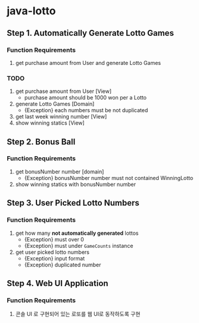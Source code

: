 # java-lotto
## Step 1. Automatically Generate Lotto Games
### Function Requirements
1. get purchase amount from User and generate Lotto Games

### TODO
1. get purchase amount from User [View]
    - purchase amount should be 1000 won per a Lotto
2. generate Lotto Games [Domain]
    - {Exception} each numbers must be not duplicated
3. get last week winning number [View]
4. show winning statics [View]

## Step 2. Bonus Ball
### Function Requirements
1. get bonusNumber number [domain]
    - {Exception} bonusNumber number must not contained WinningLotto
2. show winning statics with bonusNumber number

## Step 3. User Picked Lotto Numbers
### Function Requirements
1. get how many **not automatically generated** lottos
    - {Exception} must over 0
    - {Exception} must under ``GameCounts`` instance
2. get user picked lotto numbers
    - {Exception} input format
    - {Exception} duplicated number

## Step 4. Web UI Application
### Function Requirements
1. 콘솔 UI 로 구현되어 있는 로또를 웹 UI로 동작하도록 구현
